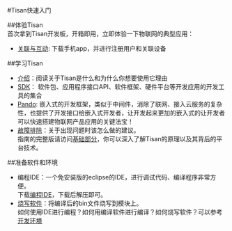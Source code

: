 #Tisan快速入门  

##体验Tisan  
首次拿到Tisan开发板，开箱即用，立即体验一下物联网的典型应用：  
- [关联与互动](Guide/app_dev.md): 下载手机app，并进行注册用户和关联设备  


##学习Tisan  

- [介绍](Guide/Introduction.md)：阅读关于Tisan是什么和为什么你想要使用它理由  
- [SDK]()： 软件包、应用程序接口API、软件框架、硬件平台等开发应用的开发工具的集合  
- [Pando](固件开发.md): 嵌入式的开发框架，类似于中间件，消除了联网、接入云服务的复杂性，也提供了开发接口给嵌入式开发者，让开发起来更加的嵌入式的让开发者可以快速搭建物联网产品应用的关键法宝！   
- [故障排除](Guide/Troubleshooting.md)：关于出现问题时该怎么做的建议。  
指南的完整版请访问[基础部分]()，你可以深入了解Tisan的原理以及其背后的平台技术。  

##准备软件和环境  

- 编程IDE：一个免安装版的eclipse的IDE，进行调试代码、编译程序非常方便。  
  下载[编程IDE](http://pan.baidu.com/s/1qW9VpX6)，下载后解压即可。
- [烧写软件](http://pan.baidu.com/s/1bnyk36n)：将编译后的bin文件烧写到模块上。  
  如何使用IDE进行编程？如何用编译软件进行编译？如何烧写软件？可以参考[开发环境](开发环境.md)  





